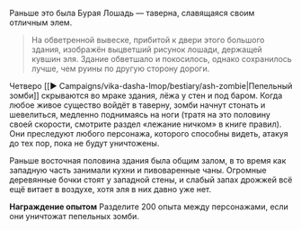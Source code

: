 Раньше это была Бурая Лошадь — таверна, славящаяся своим отличным элем. 

> На обветренной вывеске, прибитой к двери этого большого здания, изображён выцветший рисунок лошади, держащей кувшин эля. Здание обветшало и покосилось, однако сохранилось лучше, чем руины по другую сторону дороги. 

Четверо [[▶️ Campaigns/vika-dasha-lmop/bestiary/ash-zombie|Пепельный зомби]] скрываются во мраке здания, лёжа у стен и под баром. Когда любое живое существо войдёт в таверну, зомби начнут стонать и шевелиться, медленно поднимаясь на ноги (тратя на это половину своей скорости, смотрите раздел «лежание ничком» в книге правил). Они преследуют любого персонажа, которого способны видеть, атакуя до тех пор, пока не будут уничтожены. 

Раньше восточная половина здания была общим залом, в то время как западную часть занимали кухни и пивоваренные чаны. Огромные деревянные бочки стоят у западной стены, и слабый запах дрожжей всё ещё витает в воздухе, хотя эля в них давно уже нет. 

**Награждение опытом** Разделите 200 опыта между персонажами, если они уничтожат пепельных зомби. 